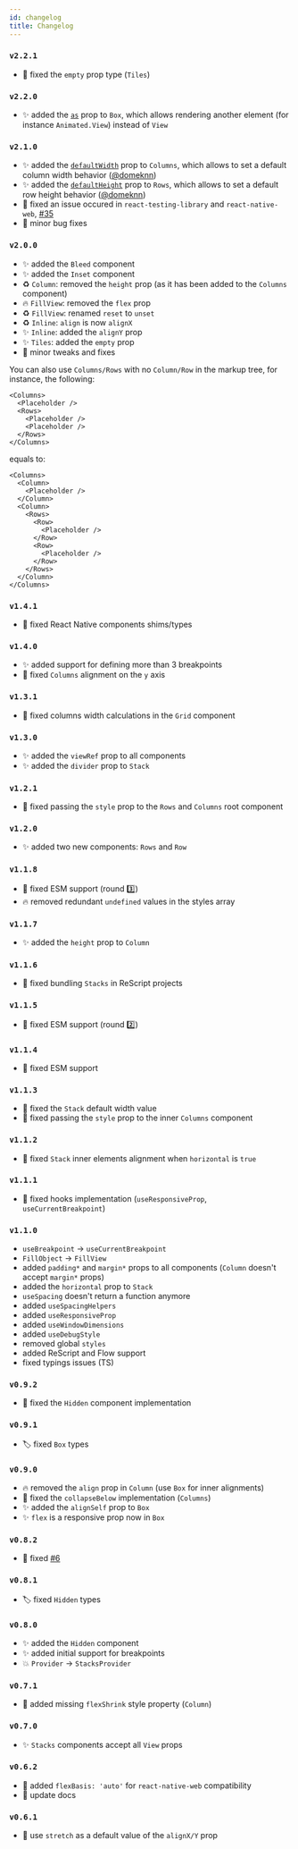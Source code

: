 ```yaml
---
id: changelog
title: Changelog
---
```


### `v2.2.1`

- 🐛 fixed the `empty` prop type (`Tiles`)

### `v2.2.0`

- ✨ added the [`as`](/api/components/box#as) prop to `Box`, which allows rendering another element (for instance `Animated.View`) instead of `View`

### `v2.1.0`

- ✨ added the [`defaultWidth`](/api/components/columns#default-width) prop to `Columns`, which allows to set a default column width behavior ([@domeknn](https://github.com/domeknn))
- ✨ added the [`defaultHeight`](/api/components/rows#default-height) prop to `Rows`, which allows to set a default row height behavior ([@domeknn](https://github.com/domeknn))
- 🐛 fixed an issue occured in `react-testing-library` and `react-native-web`, [#35](https://github.com/mobily/stacks/issues/35)
- 🐛 minor bug fixes

### `v2.0.0`

- ✨ added the `Bleed` component
- ✨ added the `Inset` component
- ♻️ `Column`: removed the `height` prop (as it has been added to the `Columns` component)
- 🔥 `FillView`: removed the `flex` prop
- ♻️ `FillView`: renamed `reset` to `unset`
- ♻️ `Inline`: `align` is now `alignX`
- ✨ `Inline`: added the `alignY` prop
- ✨ `Tiles`: added the `empty` prop
- 🐛 minor tweaks and fixes

You can also use `Columns/Rows` with no `Column/Row` in the markup tree, for instance, the following:

```tsx
<Columns>
  <Placeholder />
  <Rows>
    <Placeholder />
    <Placeholder />
  </Rows>
</Columns>
```

equals to:

```tsx
<Columns>
  <Column>
    <Placeholder />
  </Column>
  <Column>
    <Rows>
      <Row>
        <Placeholder />
      </Row>
      <Row>
        <Placeholder />
      </Row>
    </Rows>
  </Column>
</Columns>
```

### `v1.4.1`

- 🐛 fixed React Native components shims/types

### `v1.4.0`

- ✨ added support for defining more than 3 breakpoints
- 🐛 fixed `Columns` alignment on the `y` axis

### `v1.3.1`

- 🐛 fixed columns width calculations in the `Grid` component

### `v1.3.0`

- ✨ added the `viewRef` prop to all components
- ✨ added the `divider` prop to `Stack`

### `v1.2.1`

- 🐛 fixed passing the `style` prop to the `Rows` and `Columns` root component

### `v1.2.0`

- ✨ added two new components: `Rows` and `Row`

### `v1.1.8`

- 🐛 fixed ESM support (round 3️⃣)
- 🔥 removed redundant `undefined` values in the styles array

### `v1.1.7`

- ✨ added the `height` prop to `Column`

### `v1.1.6`

- 🐛 fixed bundling `Stacks` in ReScript projects

### `v1.1.5`

- 🐛 fixed ESM support (round 2️⃣)

### `v1.1.4`

- 🐛 fixed ESM support

### `v1.1.3`

- 🐛 fixed the `Stack` default width value
- 🐛 fixed passing the `style` prop to the inner `Columns` component

### `v1.1.2`

- 🐛 fixed `Stack` inner elements alignment when `horizontal` is `true`

### `v1.1.1`

- 🐛 fixed hooks implementation (`useResponsiveProp`, `useCurrentBreakpoint`)

### `v1.1.0`

- `useBreakpoint` → `useCurrentBreakpoint`
- `FillObject` → `FillView`
- added `padding*` and `margin*` props to all components (`Column` doesn't accept `margin*` props)
- added the `horizontal` prop to `Stack`
- `useSpacing` doesn't return a function anymore
- added `useSpacingHelpers`
- added `useResponsiveProp`
- added `useWindowDimensions`
- added `useDebugStyle`
- removed global `styles`
- added ReScript and Flow support
- fixed typings issues (TS)

### `v0.9.2`

- 🐛 fixed the `Hidden` component implementation

### `v0.9.1`

- 🏷️ fixed `Box` types

### `v0.9.0`

- 🔥 removed the `align` prop in `Column` (use `Box` for inner alignments)
- 🐛 fixed the `collapseBelow` implementation (`Columns`)
- ✨ added the `alignSelf` prop to `Box`
- ✨ `flex` is a responsive prop now in `Box`

### `v0.8.2`

- 🐛 fixed [#6](https://github.com/mobily/stacks/issues/6)

### `v0.8.1`

- 🏷️ fixed `Hidden` types

### `v0.8.0`

- ✨ added the `Hidden` component
- ✨ added initial support for breakpoints
- 💥 `Provider` → `StacksProvider`

### `v0.7.1`

- 🐛 added missing `flexShrink` style property (`Column`)
### `v0.7.0`

- ✨ `Stacks` components accept all `View` props

### `v0.6.2`

- 🔧 added `flexBasis: 'auto'` for `react-native-web` compatibility
- 📝 update docs

### `v0.6.1`

- 🔧 use `stretch` as a default value of the `alignX/Y` prop
